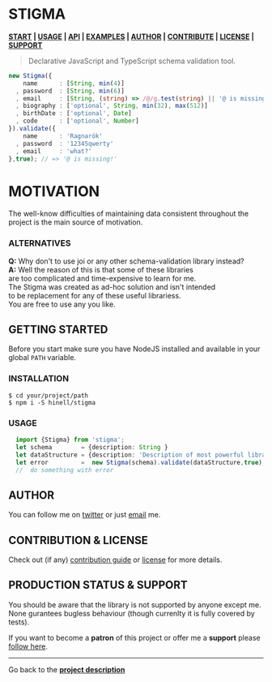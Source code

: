 <!-- [![Image caption](/project.logo.jpg)](#) -->

# STIGMA
[d]: #stigma

**[START][gt] | [USAGE][u] | [API][a] | [EXAMPLES][exmp] | [AUTHOR][auth] | [CONTRIBUTE][cpl] | [LICENSE][cpl] | [SUPPORT][ps]**

[exmp]: api.md#examples
[a]: api.md

> Declarative JavaScript and TypeScript schema validation tool.

```typescript
new Stigma({
    name      : [String, min(4)]
  , password  : [String, min(6)]
  , email     : [String, (string) => /@/g.test(string) || '@ is missing!' ]
  , biography : ['optional', String, min(32), max(512)]
  , birthDate : ['optional', Date]
  , code      : ['optional', Number]
}).validate({
    name      : 'Ragnarök'
  , password  : '12345qwerty'
  , email     : 'what?'
},true); // => '@ is missing!'

```

# MOTIVATION
The well-know difficulties of maintaining data consistent throughout the project is the main source of motivation.

### ALTERNATIVES
**Q:** Why don't to use joi or any other schema-validation library instead?
<br>**A:** Well the reason of this is that some of these libraries
<br>are too complicated and time-expensive to learn for me.
<br>The Stigma was created as ad-hoc solution and isn't intended 
<br>to be replacement for any of these useful librariess.
<br>You are free to use any you like.

## GETTING STARTED
[gt]: #getting-started 'Getting started guide'
[rq]: #requirements
Before you start make sure you have NodeJS installed and available in your global ``PATH`` variable.

### INSTALLATION
[i]: #installation 'Installation guide' 

```shell
$ cd your/project/path
$ npm i -S hinell/stigma 
```
### USAGE
[u]: #usage 'Product usage'

```typescript
  import {Stigma} from 'stigma';
  let schema        = {description: String }
  let dataStructure = {description: 'Description of most powerful library ever....'};
  let error         =  new Stigma(schema).validate(dataStructure,true);
  //  do something with error
```
## AUTHOR
[auth]: #author 'Credits & author\'s contacts info'
You can follow me on [twitter](https://twitter.com/biteofpie) or just [email](mailto:al.neodim@gmail.com) me.

## CONTRIBUTION & LICENSE
[cpl]:#contribution--license 'Contribution guide & license info'

Check out (if any) [contribution guide](CONTRIBUTION) or [license](LICENSE) for more details.

## PRODUCTION STATUS & SUPPORT
[ps]: #production-status--support 'Production use disclaimer & support info'

You should be aware that the library is not supported by anyone except me.
<br>None gurantees bugless behaviour (though currenlty it is fully covered by tests). 

If you want to become a **patron** of this project or offer me a **support** please [follow here][auth].

<hr>

Go back to the **[project description][d]**
